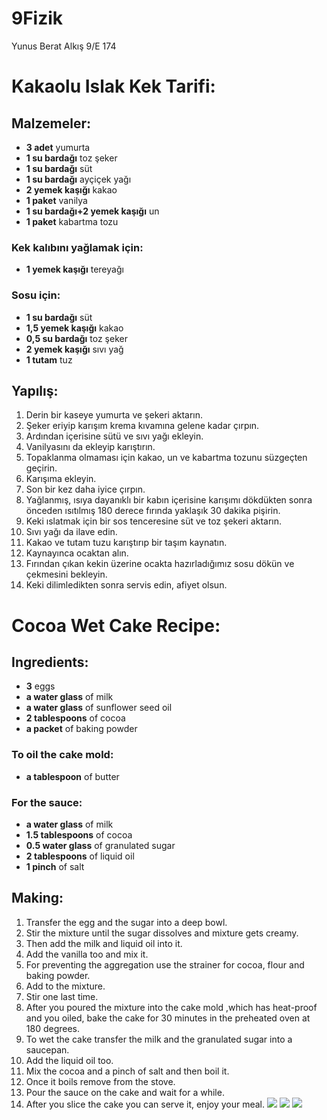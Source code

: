 # 9Fizik
Yunus Berat Alkış 9/E 174
# Kakaolu Islak Kek Tarifi:
## Malzemeler:
- **3 adet** yumurta 
- **1 su bardağı** toz şeker
- **1 su bardağı** süt
- **1 su bardağı** ayçiçek yağı
- **2 yemek kaşığı** kakao
- **1 paket** vanilya
- **1 su bardağı+2 yemek kaşığı** un
- **1 paket** kabartma tozu
### Kek kalıbını yağlamak için:
- **1 yemek kaşığı** tereyağı
### Sosu için:
- **1 su bardağı** süt
- **1,5 yemek kaşığı** kakao
- **0,5 su bardağı** toz şeker
- **2 yemek kaşığı** sıvı yağ
- **1 tutam** tuz
## Yapılış:
1. Derin bir kaseye yumurta ve şekeri aktarın.
2. Şeker eriyip karışım krema kıvamına gelene kadar çırpın.
3. Ardından içerisine sütü ve sıvı yağı ekleyin.
4. Vanilyasını da ekleyip karıştırın.
5. Topaklanma olmaması için kakao, un ve kabartma tozunu süzgeçten geçirin.
6. Karışıma ekleyin.
7. Son bir kez daha iyice çırpın.
8. Yağlanmış, ısıya dayanıklı bir kabın içerisine karışımı dökdükten sonra önceden ısıtılmış 180 derece fırında yaklaşık 30 dakika pişirin.
9. Keki ıslatmak için bir sos tenceresine süt ve toz şekeri aktarın.
10. Sıvı yağı da ilave edin.
11. Kakao ve tutam tuzu karıştırıp bir taşım kaynatın.
12. Kaynayınca ocaktan alın.
13. Fırından çıkan kekin üzerine ocakta hazırladığımız sosu dökün ve çekmesini bekleyin.
14. Keki dilimledikten sonra servis edin, afiyet olsun.
#  Cocoa Wet Cake Recipe:
## Ingredients:
- **3** eggs
- **a water glass** of milk
- **a water glass** of sunflower seed oil
- **2  tablespoons** of cocoa
- **a packet** of baking powder
### To oil the cake mold:
- **a tablespoon** of butter
### For the sauce:
- **a water glass** of milk
- **1.5 tablespoons** of cocoa
- **0.5 water glass** of 	granulated sugar
- **2 tablespoons** of liquid oil
- **1 pinch** of salt
## Making:
1. Transfer the egg and the sugar into a deep bowl.
2. Stir the mixture until the sugar dissolves and mixture gets creamy.
3. Then add the milk and liquid oil into it.
4. Add the vanilla too and mix it.
5. For preventing the aggregation use the strainer for cocoa, flour and baking powder.
6. Add to the mixture.
7. Stir one last time.
8. After you poured the mixture into the cake mold ,which has heat-proof and you oiled, bake the cake for 30 minutes in the preheated oven at 180 degrees. 
9. To wet the cake transfer the milk and the granulated sugar into a saucepan.
10. Add the liquid oil too.
11. Mix the cocoa and a pinch of salt and then boil it.
12. Once it boils remove from the stove.
13. Pour the sauce on the cake and wait for a while.
14. After you slice the cake you can serve it, enjoy your meal.
![](https://hizliresim.com/ln9nx5)
![](https://hizliresim.com/A9t3er)
![](https://hizliresim.com/zquBvU)

